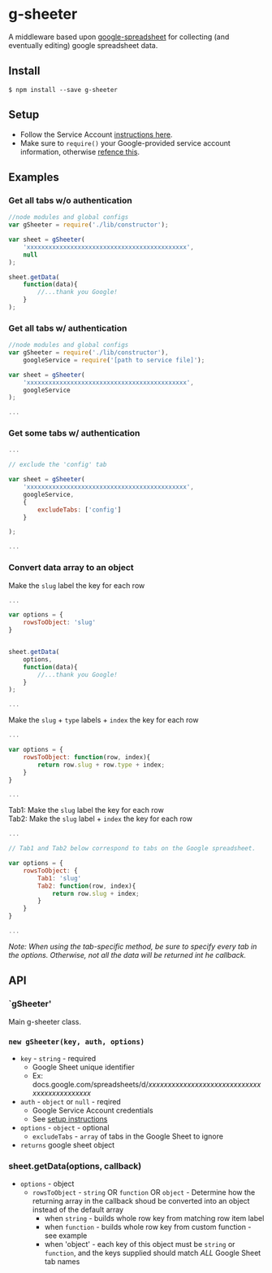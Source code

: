 # g-sheeter
A middleware based upon [google-spreadsheet](https://www.npmjs.com/package/google-spreadsheet) for collecting (and eventually editing) google spreadsheet data.

## Install

```
$ npm install --save g-sheeter
```

## Setup

* Follow the Service Account [instructions here](https://www.npmjs.com/package/google-spreadsheet#service-account-recommended-method).
* Make sure to `require()` your Google-provided service account information, otherwise [refence this](https://www.npmjs.com/package/google-spreadsheet#unauthenticated-access-read-only-access-on-public-docs). 


## Examples

### Get all tabs w/o authentication
```js
//node modules and global configs
var gSheeter = require('./lib/constructor');

var sheet = gSheeter(
	'xxxxxxxxxxxxxxxxxxxxxxxxxxxxxxxxxxxxxxxxxxxx',
	null
);

sheet.getData(
	function(data){
		//...thank you Google!
	}
);

```
### Get all tabs w/ authentication
```js
//node modules and global configs
var gSheeter = require('./lib/constructor'),
	googleService = require('[path to service file]');

var sheet = gSheeter(
	'xxxxxxxxxxxxxxxxxxxxxxxxxxxxxxxxxxxxxxxxxxxx',
	googleService
);

...

```


### Get some tabs w/ authentication
```js
...

// exclude the 'config' tab

var sheet = gSheeter(
	'xxxxxxxxxxxxxxxxxxxxxxxxxxxxxxxxxxxxxxxxxxxx',
	googleService,
	{
		excludeTabs: ['config']
	}

);

...


```
### Convert data array to an object

Make the `slug` label the key for each row
```js
...

var options = {		
	rowsToObject: 'slug'
}


sheet.getData(
	options, 
	function(data){
		//...thank you Google!
	}
);

...

```

Make the `slug` + `type` labels + `index` the key for each row
```js
...

var options = {
	rowsToObject: function(row, index){
		return row.slug + row.type + index;
	}
}

...

```

Tab1: Make the `slug` label the key for each row  
Tab2: Make the `slug` label + `index` the key for each row
```js
...

// Tab1 and Tab2 below correspond to tabs on the Google spreadsheet.

var options = {
	rowsToObject: {
		Tab1: 'slug'
		Tab2: function(row, index){
			return row.slug + index;
		}
	}
}

...

```
_Note: When using the tab-specific method, be sure to specify every tab in the options. Otherwise, not all the data will be returned int he callback._



## API

### `gSheeter'
Main g-sheeter class.

### `new gSheeter(key, auth, options)`

* `key` - `string` - required
	* Google Sheet unique identifier
	* Ex: docs.google.com/spreadsheets/d/_xxxxxxxxxxxxxxxxxxxxxxxxxxxxxxxxxxxxxxxxxxxx_
* `auth` - `object` or `null` - reqired
	* Google Service Account credentials
	* See [setup instructions](#setup)
* `options` - `object` - optional
	* `excludeTabs` - `array` of tabs in the Google Sheet to ignore
* `returns` google sheet object


### sheet.getData(options, callback)
* `options` - object
	* `rowsToObject` - `string` OR `function` OR `object` - Determine how the returning array in the callback shoud be converted into an object instead of the default array
		* when `string` - builds whole row key from matching row item label
		* when `function` - builds whole row key from custom function - see example
		* when 'object' - each key of this object must be `string` or `function`, and the keys supplied should match *ALL* Google Sheet tab names


